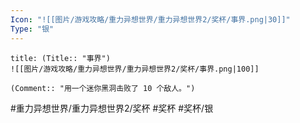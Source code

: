 ```yaml
---
Icon: "![[图片/游戏攻略/重力异想世界/重力异想世界2/奖杯/事界.png|30]]"
Type: "银"
---
```

```ad-common-silver-trophy
title: (Title:: "事界")
![[图片/游戏攻略/重力异想世界/重力异想世界2/奖杯/事界.png|100]]

(Comment:: "用一个迷你黑洞击败了 10 个敌人。")
```

#重力异想世界/重力异想世界2/奖杯 #奖杯 #奖杯/银
